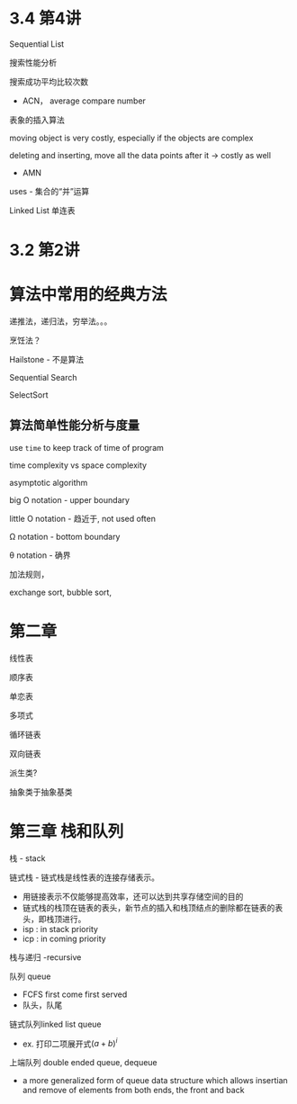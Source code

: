 # 3.4 第4讲

Sequential List 

搜索性能分析

搜索成功平均比较次数

- ACN， average compare number

表象的插入算法

moving object is very costly, especially if the objects are complex

deleting and inserting, move all the data points after it -> costly as well

- AMN

uses - 集合的“并”运算



Linked List 单连表

# 3.2 第2讲

# 算法中常用的经典方法

递推法，递归法，穷举法。。。

烹饪法？

Hailstone - 不是算法

Sequential Search 

SelectSort

## 算法简单性能分析与度量

use ```time``` to keep track of time of program

time complexity vs space complexity

asymptotic algorithm 

big O notation  - upper boundary

little O notation - 趋近于, not used often

Ω notation - bottom boundary

θ notation - 确界

加法规则，

exchange sort, bubble sort, 

# 第二章

线性表

顺序表

单恋表

多项式

循环链表

双向链表 

派生类?

抽象类于抽象基类

# 第三章 栈和队列
栈 - stack

链式栈 - 链式栈是线性表的连接存储表示。
- 用链接表示不仅能够提高效率，还可以达到共享存储空间的目的
- 链式栈的栈顶在链表的表头，新节点的插入和栈顶结点的删除都在链表的表头，即栈顶进行。
- isp : in stack priority
- icp : in coming priority

栈与递归 -recursive 

队列 queue
- FCFS first come first served
- 队头，队尾

链式队列linked list queue
- ex. 打印二项展开式$(a+b)^i$

上端队列 double ended queue, dequeue
- a more generalized form of queue data structure which allows insertian and remove of elements from both ends, the front and back


